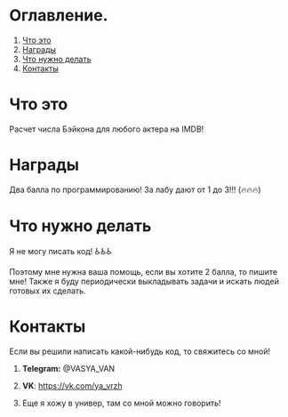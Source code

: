 # Оглавление.
1. [Что это](#1_0)
2. [Награды](#2_0)
3. [Что нужно делать](#3_0)
4. [Контакты](#4_0)


# Что это <a name="1_0"></a>
Расчет числа Бэйкона для любого актера на IMDB!


# Награды  <a name="2_0"></a>
Два балла по программированию! За лабу дают от 1 до 3!!! (🔥🔥🔥)


# Что нужно делать <a name="3_0"></a>
Я не могу писать код! ♿♿♿

Поэтому мне нужна ваша помощь, если вы хотите 2 балла, то пишите мне! Также я буду периодически выкладывать задачи и искать людей готовых их сделать.


# Контакты <a name="4_0"></a>

Если вы решили написать какой-нибудь код, то свяжитесь со мной!

1. __Telegram:__ @VASYA_VAN

2. __VK__: https://vk.com/ya_vrzh

3. Еще я хожу в универ, там со мной можно говорить!